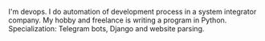 I'm devops. I do automation of development process in a system integrator company. My hobby and freelance is writing a program in Python. Specialization: Telegram bots, Django and website parsing.
